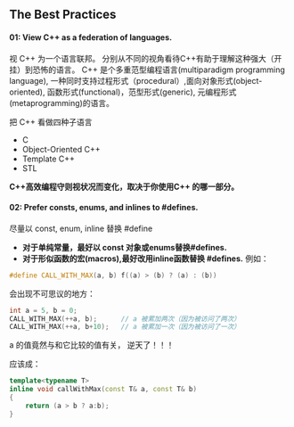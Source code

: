 ## The Best Practices

#### 01: View C++ as a federation of languages.  
视 C++ 为一个语言联邦。 分别从不同的视角看待C++有助于理解这种强大（开挂）到恐怖的语言。 
C++ 是个多重范型编程语言(multiparadigm programming language), 一种同时支持过程形式（procedural）,面向对象形式(object-oriented), 函数形式(functional)，范型形式(generic), 元编程形式(metaprogramming)的语言。 

把 C++ 看做四种子语言
- C
- Object-Oriented C++
- Template C++
- STL


**C++高效编程守则视状况而变化，取决于你使用C++ 的哪一部分。**


#### 02: Prefer consts, enums, and inlines to #defines. 
尽量以 const, enum, inline 替换 #define

- **对于单纯常量，最好以 const 对象或enums替换#defines.**
- **对于形似函数的宏(macros),最好改用inline函数替换 #defines.**
例如：
```cpp
#define CALL_WITH_MAX(a, b) f((a) > (b) ? (a) : (b))
```
会出现不可思议的地方：
```cpp
int a = 5, b = 0; 
CALL_WITH_MAX(++a, b);		// a 被累加两次（因为被访问了两次）
CALL_WITH_MAX(++a, b+10);	// a 被累加一次（因为被访问了一次）
```
a 的值竟然与和它比较的值有关， 逆天了！！！

应该成：
```cpp
template<typename T>
inline void callWithMax(const T& a, const T& b)
{
	return (a > b ? a:b); 
}
```